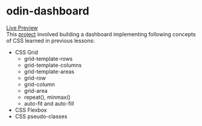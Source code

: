 # odin-dashboard  
[Live Preview](https://norphel.github.io/odin-dashboard/)  
This [project](https://www.theodinproject.com/lessons/node-path-intermediate-html-and-css-admin-dashboard) involved building a dashboard implementing following concepts of CSS learned in previous lessons:
* CSS Grid
    * grid-template-rows
    * grid-template-columns
    * grid-template-areas
    * grid-row
    * grid-column
    * grid-area
    * repeat(), minmax()
    * auto-fit and auto-fill
* CSS Flexbox
* CSS pseudo-classes